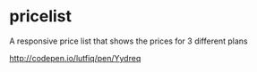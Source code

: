 # pricelist
A responsive price list that shows the prices for 3 different plans

http://codepen.io/lutfiq/pen/Yydreq
